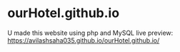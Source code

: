 # ourHotel.github.io
U made this website using php and MySQL
live preview:
https://avilashsaha035.github.io/ourHotel.github.io/
